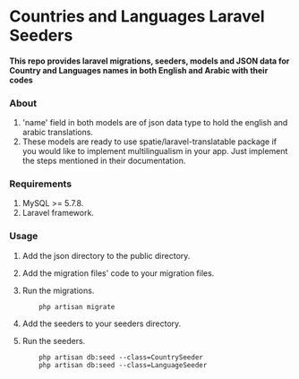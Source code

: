 Countries and Languages Laravel Seeders
=======================================

#### This repo provides laravel migrations, seeders, models and JSON data for Country and Languages names in both English and Arabic with their codes

### About

1. 'name' field in both models are of json data type to hold the english and arabic translations.
2. These models are ready to use spatie/laravel-translatable package if you would like to implement multilingualism in your app. Just implement the steps mentioned in their documentation.

### Requirements

1. MySQL >= 5.7.8.
2. Laravel framework.

### Usage

1. Add the json directory to the public directory.
2. Add the migration files' code to your migration files.
3. Run the migrations.

    ```
        php artisan migrate
    ```
4. Add the seeders to your seeders directory.
5. Run the seeders.

    ```
        php artisan db:seed --class=CountrySeeder
        php artisan db:seed --class=LanguageSeeder
    ```